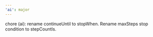 ```yaml
---
'ai': major
---
```


chore (ai): rename continueUntil to stopWhen. Rename maxSteps stop condition to stepCountIs.
